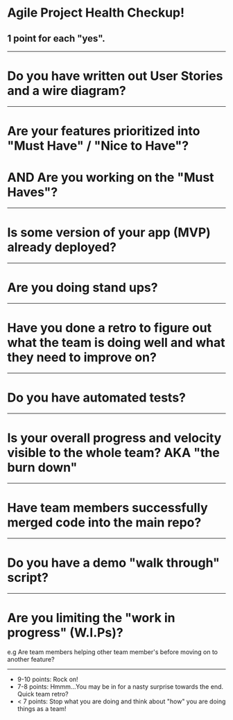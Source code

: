 <!-- $theme: gaia -->

Agile Project Health Checkup!
===
1 point for each "yes".
---

---
Do you have written out User Stories and a wire diagram?
===
---

Are your features prioritized into "Must Have" / "Nice to Have"?
===
**AND**
Are you working on the "Must Haves"?
===
---

Is some version of your app (MVP) already deployed?
===
---

Are you doing stand ups?
===
---

Have you done a retro to figure out what the team is doing well and what they need to improve on?
===
---

Do you have automated tests?
===
---

Is your overall progress and velocity visible to the whole team?  AKA "the burn down"
===
---

Have team members successfully merged code into the main repo?
===
---

Do you have a demo "walk through" script?
===
---
Are you limiting the "work in progress" (W.I.Ps)?
===
e.g Are team members helping other team member's before moving on to another feature?

---
+ 9-10 points: Rock on!
+ 7-8 points: Hmmm...You may be in for a nasty surprise towards the end.  Quick team retro?
+ < 7 points:  Stop what you are doing and think about "how" you are doing things as a team!
